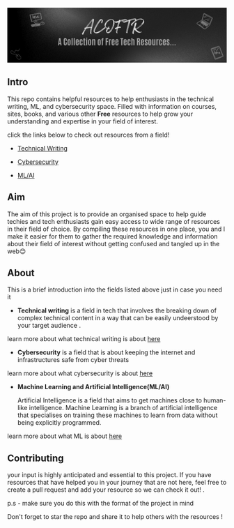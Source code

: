 ![A Collection of Free Tech Resources](https://github.com/Iqmaa/A_Collection_Of_Free_Tech_Resources/blob/main/ACOFTR.png)

## Intro

This repo contains helpful resources to help enthusiasts in the technical writing, ML, and cybersecurity space. Filled with information on courses, sites, books, and various other **Free** resources to help grow your understanding and expertise in your field of interest.

click the links below to check out resources from a field!

* [Technical Writing](https://github.com/Iqmaa/Technical_writing_resource/blob/main/Technical_writing/general.md)
    
* [Cybersecurity](https://github.com/Iqmaa/Technical_writing_resource/blob/main/Cybersec/general.md)
    
* [ML/AI](https://github.com/Iqmaa/Technical_writing_resource/blob/main/ML%26AI/general.md)
    
## Aim

The aim of this project is to provide an organised space to help guide techies and tech enthusiasts gain easy access to wide range of resources in their field of choice. By compiling these resources in one place, you and I make it easier for them to gather the required knowledge and information about their field of interest without getting confused and tangled up in the web😊

## About

This is a brief introduction into the fields listed above just in case you need it

* **Technical writing** is a field in tech that involves the breaking down of complex technical content in a way that can be easily undeerstood by your target audience .
    

learn more about what technical writing is about [here](https://www.freecodecamp.org/news/technical-writing-for-beginners/)

* **Cybersecurity** is a field that is about keeping the internet and infrastructures safe from cyber threats
    

learn more about what cybersecurity is about [here](https://iqmacodes.hashnode.dev/an-introduction-to-cybersecurity)

* **Machine Learning and Artificial Intelligence(ML/AI)**
    
    Artificial Intelligence is a field that aims to get machines close to human-like intelligence. Machine Learning is a branch of artificial intelligence that specialises on training these machines to learn from data without being explicitly programmed.
    
learn more about what ML is about [here](https://iqmacodes.hashnode.dev/what-is-machine-learning)

## Contributing

your input is highly anticipated and essential to this project. If you have resources that have helped you in your journey that are not here, feel free to create a pull request and add your resource so we can check it out! .

p.s - make sure you do this with the format of the project in mind

Don't forget to star the repo and share it to help others with the resources !
